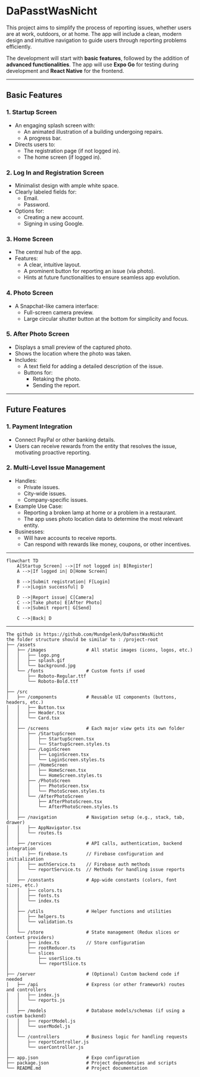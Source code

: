 # DaPasstWasNicht

This project aims to simplify the process of reporting issues, whether users are at work, outdoors, or at home. The app will include a clean, modern design and intuitive navigation to guide users through reporting problems efficiently. 

The development will start with **basic features**, followed by the addition of **advanced functionalities**. The app will use **Expo Go** for testing during development and **React Native** for the frontend.

---

## Basic Features

### 1. **Startup Screen**
- An engaging splash screen with:
  - An animated illustration of a building undergoing repairs.
  - A progress bar.
- Directs users to:
  - The registration page (if not logged in).
  - The home screen (if logged in).

### 2. **Log In and Registration Screen**
- Minimalist design with ample white space.
- Clearly labeled fields for:
  - Email.
  - Password.
- Options for:
  - Creating a new account.
  - Signing in using Google.

### 3. **Home Screen**
- The central hub of the app.
- Features:
  - A clear, intuitive layout.
  - A prominent button for reporting an issue (via photo).
  - Hints at future functionalities to ensure seamless app evolution.

### 4. **Photo Screen**
- A Snapchat-like camera interface:
  - Full-screen camera preview.
  - Large circular shutter button at the bottom for simplicity and focus.

### 5. **After Photo Screen**
- Displays a small preview of the captured photo.
- Shows the location where the photo was taken.
- Includes:
  - A text field for adding a detailed description of the issue.
  - Buttons for:
    - Retaking the photo.
    - Sending the report.

---

## Future Features

### 1. **Payment Integration**
- Connect PayPal or other banking details.
- Users can receive rewards from the entity that resolves the issue, motivating proactive reporting.

### 2. **Multi-Level Issue Management**
- Handles:
  - Private issues.
  - City-wide issues.
  - Company-specific issues.
- Example Use Case:
  - Reporting a broken lamp at home or a problem in a restaurant.
  - The app uses photo location data to determine the most relevant entity.
- Businesses:
  - Will have accounts to receive reports.
  - Can respond with rewards like money, coupons, or other incentives.

---

```mermaid
flowchart TD
    A[Startup Screen] -->|If not logged in| B[Register]
    A -->|If logged in| D[Home Screen]

    B -->|Submit registration| F[Login]
    F -->|Login successful| D

    D -->|Report issue| C[Camera]
    C -->|Take photo| E[After Photo]
    E -->|Submit report| G[Send]

    C -->|Back| D
```

---

```tree
The github is https://github.com/Mundgelenk/DaPasstWasNicht 
the folder structure should be similar to : /project-root
├── /assets
│   ├── /images               # All static images (icons, logos, etc.)
│   │   ├── logo.png
│   │   ├── splash.gif
│   │   └── background.jpg
│   └── /fonts                # Custom fonts if used
│       ├── Roboto-Regular.ttf
│       └── Roboto-Bold.ttf
│
├── /src
│   ├── /components           # Reusable UI components (buttons, headers, etc.)
│   │   ├── Button.tsx
│   │   ├── Header.tsx
│   │   └── Card.tsx
│   │
│   ├── /screens              # Each major view gets its own folder
│   │   ├── /StartupScreen
│   │   │   ├── StartupScreen.tsx
│   │   │   └── StartupScreen.styles.ts
│   │   ├── /LoginScreen
│   │   │   ├── LoginScreen.tsx
│   │   │   └── LoginScreen.styles.ts
│   │   ├── /HomeScreen
│   │   │   ├── HomeScreen.tsx
│   │   │   └── HomeScreen.styles.ts
│   │   ├── /PhotoScreen
│   │   │   ├── PhotoScreen.tsx
│   │   │   └── PhotoScreen.styles.ts
│   │   └── /AfterPhotoScreen
│   │       ├── AfterPhotoScreen.tsx
│   │       └── AfterPhotoScreen.styles.ts
│   │
│   ├── /navigation           # Navigation setup (e.g., stack, tab, drawer)
│   │   ├── AppNavigator.tsx
│   │   └── routes.ts
│   │
│   ├── /services             # API calls, authentication, backend integration
│   │   ├── firebase.ts       // Firebase configuration and initialization
│   │   ├── authService.ts    // Firebase auth methods
│   │   └── reportService.ts  // Methods for handling issue reports
│   │
│   ├── /constants            # App-wide constants (colors, font sizes, etc.)
│   │   ├── colors.ts
│   │   ├── fonts.ts
│   │   └── index.ts
│   │
│   ├── /utils                # Helper functions and utilities
│   │   ├── helpers.ts
│   │   └── validation.ts
│   │
│   └── /store                # State management (Redux slices or Context providers)
│       ├── index.ts          // Store configuration
│       ├── rootReducer.ts
│       └── slices
│           ├── userSlice.ts
│           └── reportSlice.ts
│
├── /server                   # (Optional) Custom backend code if needed
│   ├── /api                  # Express (or other framework) routes and controllers
│   │   ├── index.js
│   │   └── reports.js
│   │
│   ├── /models               # Database models/schemas (if using a custom backend)
│   │   ├── reportModel.js
│   │   └── userModel.js
│   │
│   └── /controllers          # Business logic for handling requests
│       ├── reportController.js
│       └── userController.js
│
├── app.json                  # Expo configuration
├── package.json              # Project dependencies and scripts
└── README.md                 # Project documentation
```
